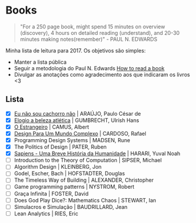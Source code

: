 # Books

> "For a 250 page book, might spend 15 minutes on overview (discovery), 4 hours on detailed reading (understand), and 20-30 minutes making notes(remember)" - PAUL N. EDWARDS


Minha lista de leitura para 2017. Os objetivos são simples:

* Manter a lista pública
* Seguir a metodologia do Paul N. Edwards [How to read a book](http://pne.people.si.umich.edu/PDF/howtoread.pdf)
* Divulgar as anotações como agradecimento aos que indicaram os livros <3

## Lista

- [x] [Eu não sou cachorro não](2017-03-05.md) | ARAÚJO, Paulo César de
- [x] [Elogio a beleza atlética](2017-03-18.md) | GUMBRECHT, Ulrish Hans
- [x] [O Estrangeiro](2017-04-20.md) | CAMUS, Albert
- [x] [Design Para Um Mundo Complexo](2017-07-16.md) | CARDOSO, Rafael
- [x] Programming Design Systems | MADSEN, Rune
- [x] The Politics of Design | PATER, Ruben 
- [x] [Sapiens - Uma Breve História da Humanidade](2017-09-28.md) | HARARI, Yuval Noah
- [ ] Introduction to the Theory of Computation | SIPSER, Michael
- [ ] Algorithm Design | KLEINBERG, Jon
- [ ] Godel, Escher, Bach | HOFSTADTER, Douglas
- [ ] The Timeless Way of Building | ALEXANDER, Christopher
- [ ] Game programming patterns | NYSTROM, Robert
- [ ] Graça Infinita | FOSTER, David
- [ ] Does God Play Dice?: Mathematics Chaos | STEWART, Ian
- [ ] Simulacros e Simulação | BAUDRILLARD, Jean
- [ ] Lean Analytics | RIES, Eric